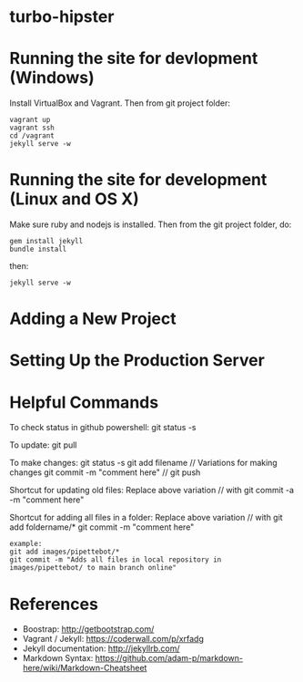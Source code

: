 turbo-hipster
=============

# Running the site for devlopment (Windows)

Install VirtualBox and Vagrant. Then from git project folder:

	vagrant up
	vagrant ssh
	cd /vagrant
	jekyll serve -w

# Running the site for development (Linux and OS X)
Make sure ruby and nodejs is installed. Then from the git project folder, do:

	gem install jekyll
	bundle install

then:

	jekyll serve -w

# Adding a New Project


# Setting Up the Production Server

# Helpful Commands
To check status in github powershell:
	git status -s

To update:
	git pull

To make changes:
	git status -s
	git add filename				// Variations for making changes
	git commit -m "comment here"	//
	git push

Shortcut for updating old files:
	Replace above variation // with
	git commit -a -m "comment here"

Shortcut for adding all files in a folder:
	Replace above variation // with
	git add foldername/*
	git commit -m "comment here"
	
	example:
	git add images/pipettebot/*
	git commit -m "Adds all files in local repository in images/pipettebot/ to main branch online"

# References
- Boostrap: http://getbootstrap.com/
- Vagrant / Jekyll: https://coderwall.com/p/xrfadg
- Jekyll documentation: http://jekyllrb.com/
- Markdown Syntax: https://github.com/adam-p/markdown-here/wiki/Markdown-Cheatsheet